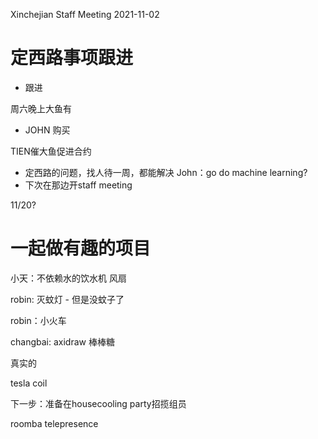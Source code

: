 Xinchejian Staff Meeting 2021-11-02

# 定西路事项跟进



- 跟进

周六晚上大鱼有

- JOHN 购买



TIEN催大鱼促进合约

- 定西路的问题，找人待一周，都能解决
John：go do machine learning?
- 下次在那边开staff meeting

11/20?



# 一起做有趣的项目

小天：不依赖水的饮水机
风扇

robin: 灭蚊灯 - 但是没蚊子了

robin：小火车

changbai: axidraw 棒棒糖

真实的

tesla coil

下一步：准备在housecooling party招揽组员

roomba telepresence

